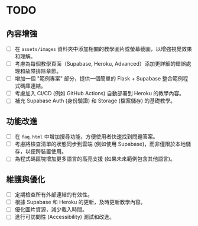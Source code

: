 # TODO

## 內容增強
- [ ] 在 `assets/images` 資料夾中添加相關的教學圖片或螢幕截圖，以增強視覺效果和理解。
- [ ] 考慮為每個教學頁面（Supabase, Heroku, Advanced）添加更詳細的錯誤處理和故障排除章節。
- [ ] 增加一個 "範例專案" 部分，提供一個簡單的 Flask + Supabase 整合範例程式碼庫連結。
- [ ] 考慮加入 CI/CD (例如 GitHub Actions) 自動部署到 Heroku 的教學內容。
- [ ] 補充 Supabase Auth (身份驗證) 和 Storage (檔案儲存) 的基礎教學。

## 功能改進
- [ ] 在 `faq.html` 中增加搜尋功能，方便使用者快速找到問題答案。
- [ ] 考慮將檢查清單的狀態同步到雲端 (例如使用 Supabase)，而非僅限於本地儲存，以便跨裝置使用。
- [ ] 為程式碼區塊增加更多語言的高亮支援 (如果未來範例包含其他語言)。

## 維護與優化
- [ ] 定期檢查所有外部連結的有效性。
- [ ] 根據 Supabase 和 Heroku 的更新，及時更新教學內容。
- [ ] 優化圖片資源，減少載入時間。
- [ ] 進行可訪問性 (Accessibility) 測試和改進。
